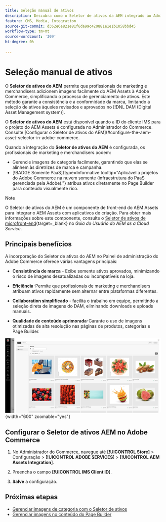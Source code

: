 ```yaml
---
title: Seleção manual de ativos
description: Descubra como o Seletor de ativos da AEM integrado ao Administrador do Commerce ajuda os profissionais de marketing e merchandisers a adicionar imagens facilmente do AEM Assets ao Adobe Commerce, simplificando o gerenciamento de ativos.
feature: CMS, Media, Integration
source-git-commit: d362e6e821e81f6da99c420881e1e1b1058bbd45
workflow-type: tm+mt
source-wordcount: '309'
ht-degree: 0%

---
```


# Seleção manual de ativos

O **Seletor de ativos do AEM** permite que profissionais de marketing e merchandisers adicionem imagens facilmente do AEM Assets à Adobe Commerce, simplificando o processo de gerenciamento de ativos. Este método garante a consistência e a conformidade da marca, limitando a seleção de ativos àqueles revisados e aprovados no [!DNL DAM (Digital Asset Management system)].

O **Seletor de ativos do AEM** está disponível quando a ID do cliente IMS para o projeto do AEM Assets é configurada no Administrador do Commerce. Consulte [Configurar o Seletor de ativos do AEM]&#x200B;(#configure-the-aem-asset-selector-in-adobe-commerce.

Quando a integração do **Seletor de ativos do AEM** é configurada, os profissionais de marketing e merchandisers podem:

* Gerencie imagens de categoria facilmente, garantindo que elas se alinhem às diretrizes de marca e campanha.
* [!BADGE Somente PaaS]{type=Informative tooltip="Aplicável a projetos do Adobe Commerce na nuvem somente (infraestrutura do PaaS gerenciada pela Adobe)."} atribua ativos diretamente no Page Builder para conteúdo visualmente rico.

>[!NOTE]
>
> O Seletor de ativos do AEM é um componente de front-end do AEM Assets para integrar o AEM Assets com aplicativos de criação. Para obter mais informações sobre este componente, consulte o [Seletor de ativos de microfront-end](https://experienceleague.adobe.com/en/docs/experience-manager-cloud-service/content/assets/manage/asset-selector/overview-asset-selector){target=_blank} no *Guia do Usuário do AEM as a Cloud Service*.

## Principais benefícios

A incorporação do Seletor de ativos do AEM no Painel de administração do Adobe Commerce oferece várias vantagens principais:

* **Consistência de marca** - Exibe somente ativos aprovados, minimizando o risco de imagens desatualizadas ou incompatíveis na loja.

* **Eficiência**-Permite que profissionais de marketing e merchandisers atribuam ativos rapidamente sem alternar entre plataformas diferentes.

* **Collaboration simplificado** - facilita o trabalho em equipe, permitindo a seleção direta de imagens do DAM, eliminando downloads e uploads manuais.

* **Qualidade de conteúdo aprimorada**-Garante o uso de imagens otimizadas de alta resolução nas páginas de produtos, categorias e Page Builder.

![Seletor de ativos](../assets/asset-selector.png){width="600" zoomable="yes"}

## Configurar o Seletor de ativos AEM no Adobe Commerce

1. No Administrador do Commerce, navegue até **[!UICONTROL Store]** > Configuração > **[!UICONTROL ADOBE SERVICES]** > **[!UICONTROL AEM Assets Integration]**.

1. Preencha o campo **[!UICONTROL IMS Client ID]**.

1. **Salve** a configuração.

## Próximas etapas

* [Gerenciar imagens de categoria com o Seletor de ativos](../manage-assets.md#category-images)
* [Gerenciar imagens no conteúdo do Page Builder](../manage-assets.md#using-aem-asset-selector-in-page-builder)
